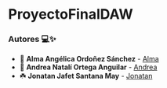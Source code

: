 # ProyectoFinalDAW

### Autores 💻✨

- 🍃 **Alma Angélica Ordoñez Sánchez** - [Alma](https://github.com/AlmaOS)
- 🌊 **Andrea Natalí Ortega Anguilar** - [Andrea](https://github.com/NaraliOA)
- ☘️ **Jonatan Jafet Santana May** - [Jonatan](https://github.com/Jony190229)
